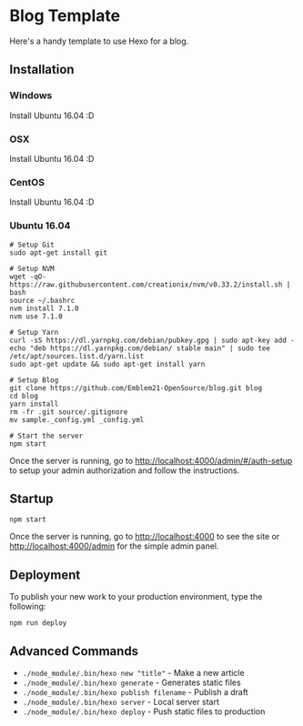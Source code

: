 # Blog Template

Here's a handy template to use Hexo for a blog.

## Installation

### Windows

Install Ubuntu 16.04 :D

### OSX

Install Ubuntu 16.04 :D

### CentOS

Install Ubuntu 16.04 :D

### Ubuntu 16.04

```
# Setup Git
sudo apt-get install git

# Setup NVM
wget -qO- https://raw.githubusercontent.com/creationix/nvm/v0.33.2/install.sh | bash
source ~/.bashrc
nvm install 7.1.0
nvm use 7.1.0

# Setup Yarn
curl -sS https://dl.yarnpkg.com/debian/pubkey.gpg | sudo apt-key add -
echo "deb https://dl.yarnpkg.com/debian/ stable main" | sudo tee /etc/apt/sources.list.d/yarn.list
sudo apt-get update && sudo apt-get install yarn

# Setup Blog
git clone https://github.com/Emblem21-OpenSource/blog.git blog
cd blog
yarn install
rm -fr .git source/.gitignore
mv sample._config.yml _config.yml 

# Start the server
npm start
```

Once the server is running, go to [http://localhost:4000/admin/#/auth-setup](http://localhost:4000/admin/#/auth-setup) to setup your admin authorization and follow the instructions.

## Startup

```
npm start
```

Once the server is running, go to [http://localhost:4000](http://localhost:4000) to see the site or [http://localhost:4000/admin](http://localhost:4000/admin) for the simple admin panel.

## Deployment

To publish your new work to your production environment, type the following:

```
npm run deploy
```

## Advanced Commands

* `./node_module/.bin/hexo new "title"` - Make a new article
* `./node_module/.bin/hexo generate` - Generates static files
* `./node_module/.bin/hexo publish filename` - Publish a draft
* `./node_module/.bin/hexo server` - Local server start
* `./node_module/.bin/hexo deploy` - Push static files to production
